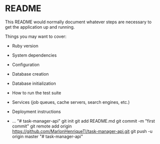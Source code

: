 # README

This README would normally document whatever steps are necessary to get the
application up and running.

Things you may want to cover:

* Ruby version

* System dependencies

* Configuration

* Database creation

* Database initialization

* How to run the test suite

* Services (job queues, cache servers, search engines, etc.)

* Deployment instructions

* ...
"# task-manager-api"  git init git add README.md git commit -m "first commit" git remote add origin https://github.com/MarlonHenriqueTI/task-manager-api.git git push -u origin master
"# task-manager-api" 
